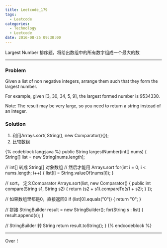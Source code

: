 ```yaml
---
title: Leetcode_179
tags:
  - Leetcode
categories:
  - Technology
  - Leetcode
date: 2016-08-25 09:30:00
---
```

Largest Number 
排序题，将给出数组中的所有数字组成一个最大的数

<!-- more -->

***

### Problem
Given a list of non negative integers, arrange them such that they form the largest number.

For example, given [3, 30, 34, 5, 9], the largest formed number is 9534330.

Note: The result may be very large, so you need to return a string instead of an integer.

### Solution
1. 利用Arrays.sort( String(), new Comparator<String>(){});
2. 比较数组


{% codeblock lang:java  %}
public String largestNumber(int[] nums) {
  String[] list = new String[nums.length];

  // int[] 转成 String[] 对象数组
  // 然后才能用 Arrays.sort
  for(int i = 0; i < nums.length; i++) {
      list[i] = String.valueOf(nums[i]);
  }
  
  // sort， 定义Comparator
  Arrays.sort(list, new Comparator<String>() {
     public int compare(String s1, String s2) {
         return (s2 + s1).compareTo(s1 + s2);
     } 
  });
  
  // 如果数组里都是0，直接返回0
  if (list[0].equals("0")) {
      return "0";
  }
  
  // 拼接
  StringBuilder result = new StringBuilder();
  for(String s : list) {
      result.append(s);
  }
  
  // StringBuilder 转 String
  return result.toString();
}
{% endcodeblock %}


*** 

Over！










































